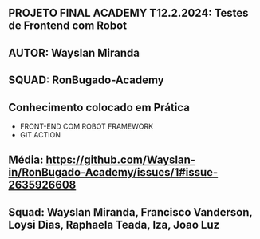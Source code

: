 ## PROJETO FINAL ACADEMY T12.2.2024: Testes de Frontend com Robot
## AUTOR: Wayslan Miranda
## SQUAD: RonBugado-Academy
## Conhecimento colocado em Prática
- FRONT-END COM ROBOT FRAMEWORK
- GIT ACTION
## Média: https://github.com/Wayslan-in/RonBugado-Academy/issues/1#issue-2635926608
## Squad: Wayslan Miranda, Francisco Vanderson, Loysi Dias, Raphaela Teada, Iza, Joao Luz

  
